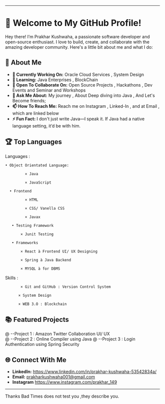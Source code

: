 
---

# 👋 Welcome to My GitHub Profile!

Hey there! I’m Prakhar Kushwaha, a passionate software developer and open-source enthusiast. I love to build, create, and collaborate with the amazing developer community. Here's a little bit about me and what I do:

## 🌟 About Me

- **🔭 Currently Working On:** Oracle Cloud Services , System Design
- **🌱 Learning:** Java Enterprises , BlockChain
- **👯 Open To Collaborate On:** Open Source Projects , Hackathons , Dev Events and Seminar and Workshops
- **💬 Ask Me About:** My journey , About Deep diving into Java , And Let's Become friends; 
- **📫 How To Reach Me:** Reach me  on Instagram , Linked-In , and at Email , which are linked below
- **⚡ Fun Fact:** I don't just write Java—I speak it. If Java had a native language setting, it’d be with him.


## 🏆 Top Languages

Languages :  

    • Object Orientated Language:   

             × Java 

             × JavaScript  

      • Frontend 

             × HTML 

             × CSS/ Vanella CSS 

             × Javax  

       • Testing Framework 

           × Junit Testing  

       • Frameworks  

           × React à Frontend UI/ UX Designing  

           × Spring à Java Backend  

           × MYSQL à for DBMS 

           

Skills :  

           × Git and GitHub : Version Control System  

          × System Design  

          × WEB 3.O : Blockchain  

## 📚 Featured Projects

@ --Project 1 : Amazon Twitter Collaboration  UI/ UX  
@ --Project 2 : Online Compiler using Java 
@ --Project 3 : Login Authentication using Spring Security 

 
## 🌐 Connect With Me

- **LinkedIn:** https://www.linkedin.com/in/prakhar-kushwaha-53542834a/
- **Email:** prakharkushwaha001@gmail.com 
- **Instagram** https://www.instagram.com/prakhar_149

---

Thanks 
Bad Times does not test you ,they describe you.


<!---
Prakhar-Kushwaha/Prakhar-Kushwaha is a ✨ special ✨ repository because its `README.md` (this file) appears on your GitHub profile.
You can click the Preview link to take a look at your changes.
--->

